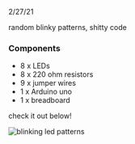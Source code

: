 2/27/21

random blinky patterns, shitty code

### Components
- 8 x LEDs
- 8 x 220 ohm resistors
- 9 x jumper wires
- 1 x Arduino uno
- 1 x breadboard

check it out below!

![blinking led patterns](Hnet-image.gif)
